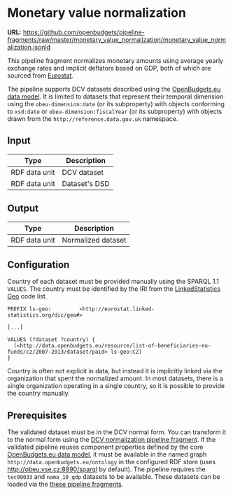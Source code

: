 # Monetary value normalization

**URL:** <https://github.com/openbudgets/pipeline-fragments/raw/master/monetary_value_normalization/monetary_value_normalization.jsonld>

This pipeline fragment normalizes monetary amounts using average yearly exchange rates and implicit deflators based on GDP, both of which are sourced from [Eurostat](http://eurostat.linked-statistics.org).

The pipeline supports DCV datasets described using the [OpenBudgets.eu data model](https://github.com/openbudgets/data-model). It is limited to datasets that represent their temporal dimension using the `obeu-dimension:date` (or its subproperty) with objects conforming to `xsd:date` or `obeu-dimension:fiscalYear` (or its subproperty) with objects drawn from the `http://reference.data.gov.uk` namespace. 

## Input

| Type          | Description                    |
| ------------- | ------------------------------ |
| RDF data unit | DCV dataset                    |
| RDF data unit | Dataset's DSD                  |

## Output

| Type            | Description        |
| --------------- | ------------------ |
| RDF data unit   | Normalized dataset | 

## Configuration

Country of each dataset must be provided manually using the SPARQL 1.1 `VALUES`. The country must be identified by the IRI from the [LinkedStatistics Geo](http://eurostat.linked-statistics.org/dic/geo) code list. 

```sparql
PREFIX ls-geo:         <http://eurostat.linked-statistics.org/dic/geo#>

[...]

VALUES (?dataset ?country) {
  (<http://data.openbudgets.eu/resource/list-of-beneficiaries-eu-funds/cz/2007-2013/dataset/paid> ls-geo:CZ)
}
```

Country is often not explicit in data, but instead it is implicitly linked via the organization that spent the normalized amount. In most datasets, there is a single organization operating in a single country, so it is possible to provide the country manually. 

## Prerequisites

The validated dataset must be in the DCV normal form. You can transform it to the normal form using the [DCV normalization pipeline fragment](https://github.com/openbudgets/pipeline-fragments/tree/master/dcv/dcv-normalization). If the validated pipeline reuses component properties defined by the core [OpenBudgets.eu data model](https://github.com/openbudgets/data-model), it must be available in the named graph `http://data.openbudgets.eu/ontology` in the configured RDF store (uses <http://obeu.vse.cz:8890/sparql> by default). The pipeline requires the `tec00033` and `nama_10_gdp` datasets to be available. These datasets can be loaded via the [these pipeline fragments](https://github.com/openbudgets/pipeline-fragments/tree/master/monetary_value_normalization/preparation).
